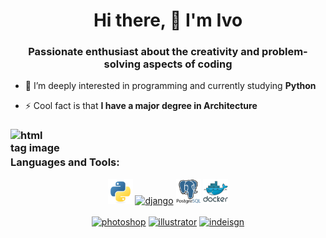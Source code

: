 

<!--
### Hi there 👋
**idakiev/idakiev** is a ✨ _special_ ✨ repository because its `README.md` (this file) appears on your GitHub profile.

Here are some ideas to get you started:

- 🔭 I’m currently working on ...
- 🌱 I’m currently learning ...
- 👯 I’m looking to collaborate on ...
- 🤔 I’m looking for help with ...
- 💬 Ask me about ...
- 📫 How to reach me: ...
- 😄 Pronouns: ...
- ⚡ Fun fact: ...
-->


<h1 align="center">Hi there, 👋 I'm Ivo</h1>
<h3 align="center">Passionate enthusiast about the creativity and problem-solving aspects of coding</h3>

- 🌱 I’m deeply interested in programming and currently studying **Python**

- ⚡ Cool fact is that **I have a major degree in Architecture**

<!--
<h3 align="left">Connect with me:</h3>
<p align="left">
</p>
-->

### <img align="left" alt="html tag image" src="https://media2.giphy.com/media/v1.Y2lkPTc5MGI3NjExc3g5cHJ5MTI1am82MGU1ZXJqOWhjcmdoN3V0ajZnbjVqNm5pOW1rdCZlcD12MV9pbnRlcm5hbF9naWZfYnlfaWQmY3Q9cw/ULb3E2pDABUMurdUBE/giphy.gif" width="80" style="margin-right: 5px;"><br>

<h3 align="left">Languages and Tools:</h3>
<p align="center">
  <a href="#"><img src="https://raw.githubusercontent.com/devicons/devicon/master/icons/python/python-original.svg" alt="python" width="40" height="40"/></a>
  <a href="#"><img src="https://cdn.worldvectorlogo.com/logos/django.svg" alt="django" width="40" height="40"/></a>
  <a href="#"><img src="https://raw.githubusercontent.com/devicons/devicon/master/icons/postgresql/postgresql-original-wordmark.svg" alt="postgresql" width="40" height="40"/></a>
  <a href="#"><img src="https://raw.githubusercontent.com/devicons/devicon/master/icons/docker/docker-original-wordmark.svg" alt="docker" width="40" height="40"/></a>
  <br><br>
  <a href="#"><img src="https://www.svgrepo.com/show/503155/adobe-ps.svg" alt="photoshop" width="40" height="40"/></a>
  <a href="#"><img src="https://www.svgrepo.com/show/503148/adobe-ai.svg" alt="illustrator" width="40" height="40"/></a>
  <a href="#"><img src="https://www.svgrepo.com/show/503146/adobe-id.svg" alt="indeisgn" width="40" height="40"/></a>
</p>

